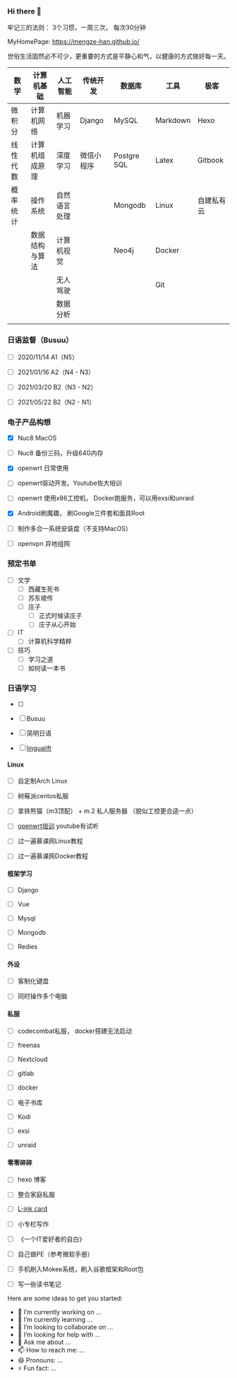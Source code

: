 ### Hi there 👋

牢记三的法则： 3个习惯，一周三次， 每次30分钟


MyHomePage: https://mengze-han.github.io/


世俗生活固然必不可少，更重要的方式是平静心和气，以健康的方式做好每一天。


| 数学     | 计算机基础     | 人工智能     | 传统开发   | 数据库      | 工具     | 极客       |
| -------- | -------------- | ------------ | ---------- | ----------- | -------- | ---------- |
| 微积分   | 计算机网络     | 机器学习     | Django     | MySQL       | Markdown | Hexo       |
| 线性代数 | 计算机组成原理 | 深度学习     | 微信小程序 | Postgre SQL | Latex    | Gitbook    |
| 概率统计 | 操作系统       | 自然语言处理 |            | Mongodb     | Linux    | 自建私有云 |
|          | 数据结构与算法 | 计算机视觉   |            | Neo4j       | Docker   |            |
|          |                | 无人驾驶     |            |             | Git      |            |
|          |                | 数据分析     |            |             |          |            |
|          |                |              |            |             |          |            |



### 日语监督（Busuu）

- [ ]   2020/11/14  A1（N5）
- [ ]   2021/01/16  A2（N4 - N3）
- [ ]   2021/03/20  B2（N3 - N2）
- [ ]   2021/05/22  B2（N2 - N1）



### 电子产品构想

- [x] Nuc8 MacOS 
- [ ] Nuc8 备份三码，升级64G内存
- [x] openwrt 日常使用
- [ ] openwrt驱动开发。Youtube佐大培训
- [ ] openwrt 使用x86工控机， Docker跑服务，可以用exsi和unraid
- [x] Android刷魔趣， 刷Google三件套和面具Root
- [ ] 制作多合一系统安装盘（不支持MacOS） 
- [ ] openvpn 异地组网

  

### 预定书单

- [ ] 文学
  - [ ] 西藏生死书
  - [ ] 苏东坡传
  - [ ] 庄子
    - [ ] 正式时候读庄子
    - [ ] 庄子从心开始
- [ ] IT
  - [ ] 计算机科学精粹
- [ ] 技巧
  - [ ] 学习之道
  - [ ] 如何读一本书

### 日语学习

- [ ] 

- [ ] Busuu
- [ ] 简明日语
- [ ] [lingualift](https://app.lingualift.com/)



#### Linux

- [ ] 自定制Arch Linux
- [ ] 树莓派centos私服
- [ ] 拿铁熊猫（m3顶配） + m.2 私人服务器 （貌似工控更合适一点）
- [ ] [openwrt培训](http://forgotfun.org/openwrt-training.html) youtube有试听
- [ ] 过一遍慕课网Linux教程
- [ ] 过一遍慕课网Docker教程





#### 框架学习

- [ ] Django
- [ ] Vue
- [ ] Mysql
- [ ] Mongodb
- [ ] Redies



#### 外设

- [ ] 客制化键盘
- [ ] 同时操作多个电脑



#### 私服

- [ ] codecombat私服， docker搭建无法启动
- [ ] freenas
- [ ] Nextcloud
- [ ] gitlab
- [ ] docker
- [ ] 电子书库
- [ ] Kodi
- [ ] exsi
- [ ] unraid



#### 零零碎碎

- [ ] hexo 博客
- [ ] 整合家庭私服
- [ ] [L-ink card](https://github.com/peng-zhihui/L-ink_Card)
- [ ] 小专栏写作
- [ ] 《一个IT爱好者的自白》
- [ ] 自己做PE（参考微软手册）
- [ ] 手机刷入Mokee系统，刷入谷歌框架和Root包
- [ ] 写一些读书笔记



Here are some ideas to get you started:

- 🔭 I’m currently working on ...
- 🌱 I’m currently learning ...
- 👯 I’m looking to collaborate on ...
- 🤔 I’m looking for help with ...
- 💬 Ask me about ...
- 📫 How to reach me: ...
- 😄 Pronouns: ...
- ⚡ Fun fact: ...


